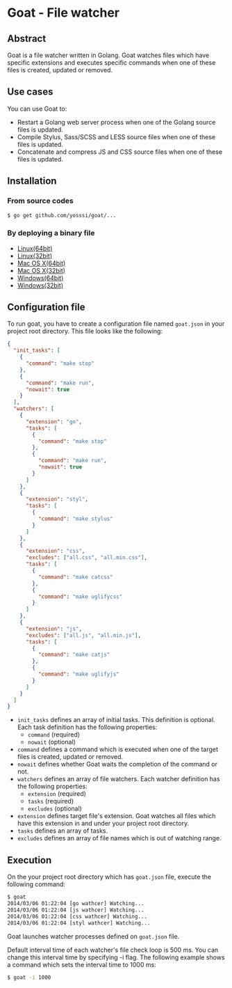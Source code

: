 # Goat - File watcher

## Abstract

Goat is a file watcher written in Golang. Goat watches files which have specific extensions and executes specific commands when one of these files is created, updated or removed.

## Use cases

You can use Goat to:

* Restart a Golang web server process when one of the Golang source files is updated.
* Compile Stylus, Sass/SCSS and LESS source files when one of these files is updated.
* Concatenate and compress JS and CSS source files when one of these files is updated.

## Installation

### From source codes

```sh
$ go get github.com/yosssi/goat/...
```

### By deploying a binary file

* [Linux(64bit)](https://s3-ap-northeast-1.amazonaws.com/yosssi/goat/linux_amd64/goat)
* [Linux(32bit)](https://s3-ap-northeast-1.amazonaws.com/yosssi/goat/linux_386/goat)
* [Mac OS X(64bit)](https://s3-ap-northeast-1.amazonaws.com/yosssi/goat/darwin_amd64/goat)
* [Mac OS X(32bit)](https://s3-ap-northeast-1.amazonaws.com/yosssi/goat/darwin_386/goat)
* [Windows(64bit)](https://s3-ap-northeast-1.amazonaws.com/yosssi/goat/windows_amd64/goat.exe)
* [Windows(32bit)](https://s3-ap-northeast-1.amazonaws.com/yosssi/goat/windows_386/goat.exe)

## Configuration file

To run goat, you have to create a configuration file named `goat.json` in your project root directory. This file looks like the following:

```json
{
  "init_tasks": [
    {
      "command": "make stop"
    },
    {
      "command": "make run",
      "nowait": true
    }
  ],
  "watchers": [
    {
      "extension": "go",
      "tasks": [
        {
          "command": "make stop"
        },
        {
          "command": "make run",
          "nowait": true
        }
      ]
    },
    {
      "extension": "styl",
      "tasks": [
        {
          "command": "make stylus"
        }
      ]
    },
    {
      "extension": "css",
      "excludes": ["all.css", "all.min.css"],
      "tasks": [
        {
          "command": "make catcss"
        },
        {
          "command": "make uglifycss"
        }
      ]
    },
    {
      "extension": "js",
      "excludes": ["all.js", "all.min.js"],
      "tasks": [
        {
          "command": "make catjs"
        },
        {
          "command": "make uglifyjs"
        }
      ]
    }
  ]
}
```
* `init_tasks` defines an array of initial tasks. This definition is optional. Each task definition has the following properties:
  * `command` (required)
  * `nowait` (optional)
* `command` defines a command which is executed when one of the target files is created, updated or removed.
* `nowait` defines whether Goat waits the completion of the command or not.
* `watchers` defines an array of file watchers. Each watcher definition has the following properties:
  * `extension` (required)
  * `tasks` (required)
  * `excludes` (optional)
* `extension` defines target file's extension. Goat watches all files which have this extension in and under your project root directory.
* `tasks` defines an array of tasks.
* `excludes` defines an array of file names which is out of watching range.

## Execution

On the your project root directory which has `goat.json` file, execute the following command:

```sh
$ goat
2014/03/06 01:22:04 [go wathcer] Watching...
2014/03/06 01:22:04 [js wathcer] Watching...
2014/03/06 01:22:04 [css wathcer] Watching...
2014/03/06 01:22:04 [styl wathcer] Watching...
```

Goat launches watcher processes defined on `goat.json` file.

Default interval time of each watcher's file check loop is 500 ms. You can change this interval time by specifying -i flag. The following example shows a command which sets the interval time to 1000 ms:

```sh
$ goat -i 1000
```

